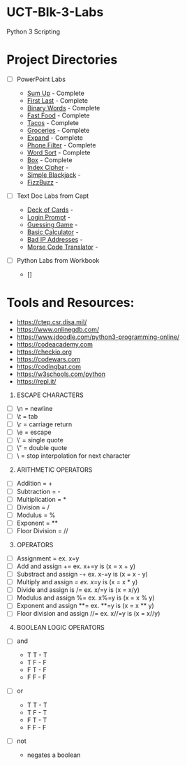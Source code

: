 # UCT-Blk-3-Labs

Python 3 Scripting

# Project Directories

- [ ] PowerPoint Labs
  - [Sum Up](https://github.com/jarosales1029/UCT-Blk-3-PowerPoint-Labs/blob/master/Sum%20Up) - Complete
  - [First Last](https://github.com/jarosales1029/UCT-Blk-3-PowerPoint-Labs/blob/master/First%20Last) - Complete
  - [Binary Words](https://github.com/jarosales1029/UCT-Blk-3-PowerPoint-Labs/blob/master/Binary%20Words) - Complete
  - [Fast Food](https://github.com/jarosales1029/UCT-Blk-3-PowerPoint-Labs/blob/master/Fast%20Food) - Complete
  - [Tacos](https://github.com/jarosales1029/UCT-Blk-3-PowerPoint-Labs/blob/master/Tacos) - Complete
  - [Groceries](https://github.com/jarosales1029/UCT-Blk-3-PowerPoint-Labs/blob/master/Groceries) - Complete
  - [Expand](https://github.com/jarosales1029/UCT-Blk-3-PowerPoint-Labs/blob/master/Expand) - Complete
  - [Phone Filter](https://github.com/jarosales1029/UCT-Blk-3-PowerPoint-Labs/blob/master/Phone%20Filter) - Complete
  - [Word Sort](https://github.com/jarosales1029/UCT-Blk-3-PowerPoint-Labs/blob/master/Word%20Sort) - Complete
  - [Box](https://github.com/jarosales1029/UCT-Blk-3-PowerPoint-Labs/blob/master/Box) - Complete
  - [Index Cipher](https://github.com/jarosales1029/UCT-Blk-3-PowerPoint-Labs/blob/master/Index%20Cipher) - 
  - [Simple Blackjack](https://github.com/jarosales1029/UCT-Blk-3-PowerPoint-Labs/blob/master/Simple%20Blackjack) - 
  - [FizzBuzz](https://github.com/jarosales1029/UCT-Blk-3-PowerPoint-Labs/blob/master/FizzBuzz) - 

- [ ] Text Doc Labs from Capt 
  - [Deck of Cards](https://github.com/jarosales1029/UCT-Blk-3-PowerPoint-Labs/blob/master/Deck%20of%20Cards) - 
  - [Login Prompt](https://github.com/jarosales1029/UCT-Blk-3-PowerPoint-Labs/blob/master/Login%20Prompt) - 
  - [Guessing Game](https://github.com/jarosales1029/UCT-Blk-3-PowerPoint-Labs/blob/master/Guessing%20Game) - 
  - [Basic Calculator](https://github.com/jarosales1029/UCT-Blk-3-PowerPoint-Labs/blob/master/Basic%20Calculator) - 
  - [Bad IP Addresses](https://github.com/jarosales1029/UCT-Blk-3-PowerPoint-Labs/blob/master/Bad%20IP%20Addresses) - 
  - [Morse Code Translator](https://github.com/jarosales1029/UCT-Blk-3-PowerPoint-Labs/blob/master/Morse%20Code%20Translator) - 

- [ ] Python Labs from Workbook 
  - [] 

# Tools and Resources:

- https://ctep.csr.disa.mil/
- https://www.onlinegdb.com/
- https://www.jdoodle.com/python3-programming-online/
- https://codeacademy.com
- https://checkio.org
- https://codewars.com
- https://codingbat.com
- https://w3schools.com/python
- https://repl.it/

1. ESCAPE CHARACTERS

- [ ] \n = newline
- [ ] \t = tab
- [ ] \r = carriage return
- [ ] \e = escape
- [ ] \’ = single quote
- [ ] \” = double quote
- [ ] \ = stop interpolation for next character

2. ARITHMETIC OPERATORS

- [ ] Addition = +
- [ ] Subtraction = -
- [ ] Multiplication = *
- [ ] Division = /
- [ ] Modulus = %
- [ ] Exponent = **
- [ ] Floor Division = //

3. OPERATORS

- [ ] Assignment = ex. x=y
- [ ] Add and assign += ex. x+=y is (x = x + y)
- [ ] Substract and assign -+ ex. x-=y is (x = x - y)
- [ ] Multiply and assign *= ex. x*=y is (x = x * y)
- [ ] Divide and assign is /= ex. x/=y is (x = x/y)
- [ ] Modulus and assign %= ex. x%=y is (x = x % y)
- [ ] Exponent and assign **= ex. **=y is (x = x ** y)
- [ ] Floor division and assign //= ex. x//=y is (x = x//y)

4. BOOLEAN LOGIC OPERATORS

- [ ] and 
  - T T - T
  - T F - F
  - F T - F
  - F F - F

- [ ] or
  - T T - T
  - T F - T
  - F T - T
  - F F - F

- [ ] not
  - negates a boolean
